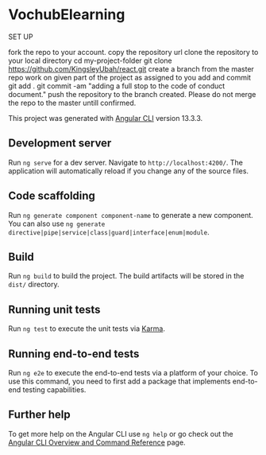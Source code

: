 # VochubElearning


SET UP

fork the repo to your account.
copy the repository url
clone the repository to your local directory
cd my-project-folder
git clone https://github.com/KingsleyUbah/react.git
create a branch from the master repo
work on given part of the project as assigned to you
add and commit
git add .
git commit -am "adding a full stop to the code of conduct document."
push the repository to the branch created.
Please do not merge the repo to the master untill confirmed.

This project was generated with [Angular CLI](https://github.com/angular/angular-cli) version 13.3.3.

## Development server

Run `ng serve` for a dev server. Navigate to `http://localhost:4200/`. The application will automatically reload if you change any of the source files.

## Code scaffolding

Run `ng generate component component-name` to generate a new component. You can also use `ng generate directive|pipe|service|class|guard|interface|enum|module`.

## Build

Run `ng build` to build the project. The build artifacts will be stored in the `dist/` directory.

## Running unit tests

Run `ng test` to execute the unit tests via [Karma](https://karma-runner.github.io).

## Running end-to-end tests

Run `ng e2e` to execute the end-to-end tests via a platform of your choice. To use this command, you need to first add a package that implements end-to-end testing capabilities.

## Further help

To get more help on the Angular CLI use `ng help` or go check out the [Angular CLI Overview and Command Reference](https://angular.io/cli) page.
